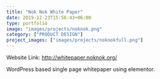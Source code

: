 ```yaml
---
title: "Nok Nok White Paper"
date: 2019-12-23T15:56:43+06:00
type: portfolio
image: "images/projects/noknok.png"
category: ["PRODUCT DESIGN"]
project_images: ["images/projects/noknokfull.png"]
---
```


Website Link: http://whitepaper.noknok.org/

WordPress based single page whitepaper using elementor.